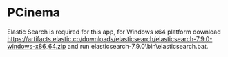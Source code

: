 # PCinema
Elastic Search is required for this app, for Windows x64 platform download https://artifacts.elastic.co/downloads/elasticsearch/elasticsearch-7.9.0-windows-x86_64.zip and run elasticsearch-7.9.0\bin\elasticsearch.bat.
